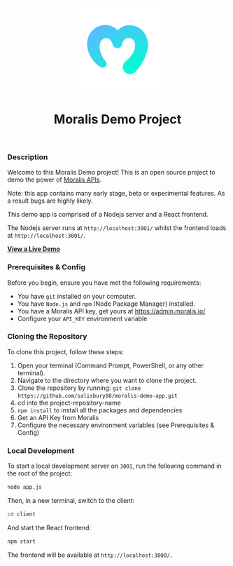 <div align="center">
    <a align="center" href="https://moralis.io" target="_blank">
      <img src="https://github.com/MoralisWeb3/Moralis-JS-SDK/raw/main/assets/moralis-logo.svg" alt="Moralis JS SDK" height=200/>
    </a>
    <h1 align="center">Moralis Demo Project</h1>
  <br/>
</div>

### Description
<p>Welcome to this Moralis Demo project! This is an open source project to demo the power of <a href="https://moralis.io?ref=demo-app" target="_blank">Moralis APIs</a>.</p>
<p>Note: this app contains many early stage, beta or experimental features. As a result bugs are highly likely.</p>

This demo app is comprised of a Nodejs server and a React frontend.

The Nodejs server runs at `http://localhost:3001/` whilst the frontend loads at `http://localhost:3001/`. 

<b><a href="https://moralis-portfolio-staging-f5f5e6cfeae8.herokuapp.com/" target="_blank">View a Live Demo</a></b>

### Prerequisites & Config
Before you begin, ensure you have met the following requirements:
- You have `git` installed on your computer.
- You have `Node.js` and `npm` (Node Package Manager) installed.
- You have a Moralis API key, get yours at <a href="https://admin.moralis.io/" target="_blank">https://admin.moralis.io/</a>
- Configure your `API_KEY` environment variable

### Cloning the Repository

To clone this project, follow these steps:

1. Open your terminal (Command Prompt, PowerShell, or any other terminal).
2. Navigate to the directory where you want to clone the project.
3. Clone the repository by running:
`git clone https://github.com/salisbury88/moralis-demo-app.git`
4. cd into the project-repository-name
5. `npm install` to install all the packages and dependencies
6. Get an API Key from Moralis
7. Configure the necessary environment variables (see Prerequisites & Config)

### Local Development
To start a local development server on `3001`, run the following command in the root of the project:

```sh
node app.js
```

Then, in a new terminal, switch to the client:
```sh
cd client
```

And start the React frontend:

```sh
npm start
```

The frontend will be available at `http://localhost:3000/`. 